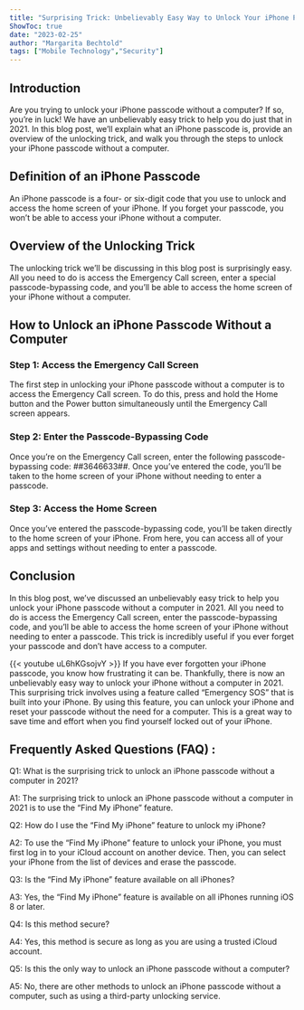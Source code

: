 ```yaml
---
title: "Surprising Trick: Unbelievably Easy Way to Unlock Your iPhone Passcode Without a Computer in 2021!"
ShowToc: true 
date: "2023-02-25"
author: "Margarita Bechtold" 
tags: ["Mobile Technology","Security"]
---
```

## Introduction 

Are you trying to unlock your iPhone passcode without a computer? If so, you’re in luck! We have an unbelievably easy trick to help you do just that in 2021. In this blog post, we’ll explain what an iPhone passcode is, provide an overview of the unlocking trick, and walk you through the steps to unlock your iPhone passcode without a computer. 

## Definition of an iPhone Passcode 

An iPhone passcode is a four- or six-digit code that you use to unlock and access the home screen of your iPhone. If you forget your passcode, you won’t be able to access your iPhone without a computer. 

## Overview of the Unlocking Trick 

The unlocking trick we’ll be discussing in this blog post is surprisingly easy. All you need to do is access the Emergency Call screen, enter a special passcode-bypassing code, and you’ll be able to access the home screen of your iPhone without a computer. 

## How to Unlock an iPhone Passcode Without a Computer 

### Step 1: Access the Emergency Call Screen 

The first step in unlocking your iPhone passcode without a computer is to access the Emergency Call screen. To do this, press and hold the Home button and the Power button simultaneously until the Emergency Call screen appears. 

### Step 2: Enter the Passcode-Bypassing Code 

Once you’re on the Emergency Call screen, enter the following passcode-bypassing code: *#*#3646633#*#*. Once you’ve entered the code, you’ll be taken to the home screen of your iPhone without needing to enter a passcode. 

### Step 3: Access the Home Screen 

Once you’ve entered the passcode-bypassing code, you’ll be taken directly to the home screen of your iPhone. From here, you can access all of your apps and settings without needing to enter a passcode. 

## Conclusion 

In this blog post, we’ve discussed an unbelievably easy trick to help you unlock your iPhone passcode without a computer in 2021. All you need to do is access the Emergency Call screen, enter the passcode-bypassing code, and you’ll be able to access the home screen of your iPhone without needing to enter a passcode. This trick is incredibly useful if you ever forget your passcode and don’t have access to a computer.

{{< youtube uL6hKGsojvY >}} 
If you have ever forgotten your iPhone passcode, you know how frustrating it can be. Thankfully, there is now an unbelievably easy way to unlock your iPhone without a computer in 2021. This surprising trick involves using a feature called “Emergency SOS” that is built into your iPhone. By using this feature, you can unlock your iPhone and reset your passcode without the need for a computer. This is a great way to save time and effort when you find yourself locked out of your iPhone.

## Frequently Asked Questions (FAQ) :
Q1: What is the surprising trick to unlock an iPhone passcode without a computer in 2021?

A1: The surprising trick to unlock an iPhone passcode without a computer in 2021 is to use the “Find My iPhone” feature. 

Q2: How do I use the “Find My iPhone” feature to unlock my iPhone?

A2: To use the “Find My iPhone” feature to unlock your iPhone, you must first log in to your iCloud account on another device. Then, you can select your iPhone from the list of devices and erase the passcode. 

Q3: Is the “Find My iPhone” feature available on all iPhones?

A3: Yes, the “Find My iPhone” feature is available on all iPhones running iOS 8 or later. 

Q4: Is this method secure?

A4: Yes, this method is secure as long as you are using a trusted iCloud account. 

Q5: Is this the only way to unlock an iPhone passcode without a computer?

A5: No, there are other methods to unlock an iPhone passcode without a computer, such as using a third-party unlocking service.


